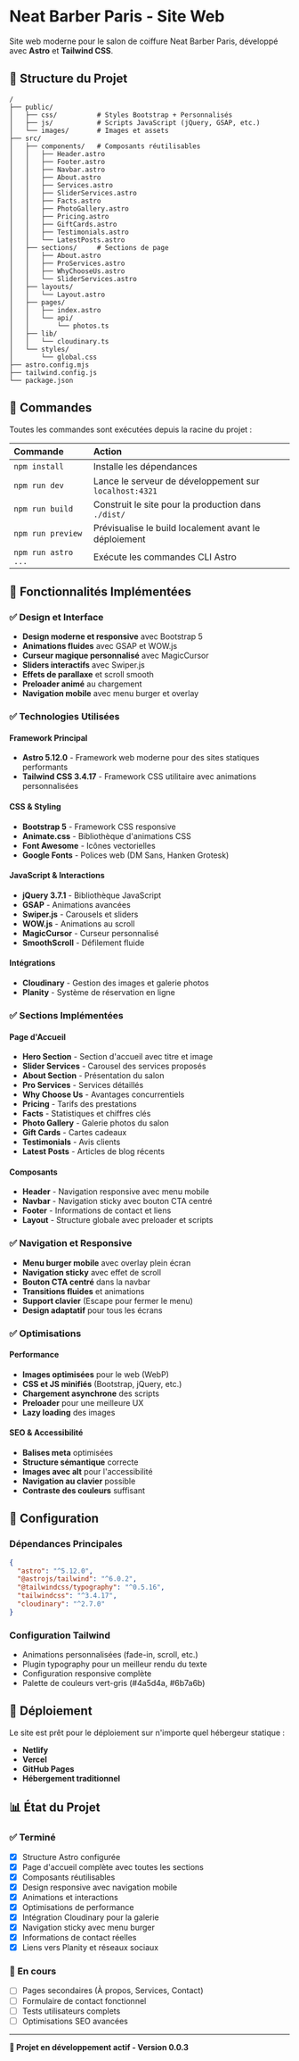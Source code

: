 # Neat Barber Paris - Site Web

Site web moderne pour le salon de coiffure Neat Barber Paris, développé avec **Astro** et **Tailwind CSS**.

## 🚀 Structure du Projet

```text
/
├── public/
│   ├── css/          # Styles Bootstrap + Personnalisés
│   ├── js/           # Scripts JavaScript (jQuery, GSAP, etc.)
│   └── images/       # Images et assets
├── src/
│   ├── components/   # Composants réutilisables
│   │   ├── Header.astro
│   │   ├── Footer.astro
│   │   ├── Navbar.astro
│   │   ├── About.astro
│   │   ├── Services.astro
│   │   ├── SliderServices.astro
│   │   ├── Facts.astro
│   │   ├── PhotoGallery.astro
│   │   ├── Pricing.astro
│   │   ├── GiftCards.astro
│   │   ├── Testimonials.astro
│   │   └── LatestPosts.astro
│   ├── sections/     # Sections de page
│   │   ├── About.astro
│   │   ├── ProServices.astro
│   │   ├── WhyChooseUs.astro
│   │   └── SliderServices.astro
│   ├── layouts/
│   │   └── Layout.astro
│   ├── pages/
│   │   ├── index.astro
│   │   └── api/
│   │       └── photos.ts
│   ├── lib/
│   │   └── cloudinary.ts
│   └── styles/
│       └── global.css
├── astro.config.mjs
├── tailwind.config.js
└── package.json
```

## 🧞 Commandes

Toutes les commandes sont exécutées depuis la racine du projet :

| Commande            | Action                                                 |
| :------------------ | :----------------------------------------------------- |
| `npm install`       | Installe les dépendances                               |
| `npm run dev`       | Lance le serveur de développement sur `localhost:4321` |
| `npm run build`     | Construit le site pour la production dans `./dist/`    |
| `npm run preview`   | Prévisualise le build localement avant le déploiement  |
| `npm run astro ...` | Exécute les commandes CLI Astro                        |

## 🎨 Fonctionnalités Implémentées

### ✅ Design et Interface

- **Design moderne et responsive** avec Bootstrap 5
- **Animations fluides** avec GSAP et WOW.js
- **Curseur magique personnalisé** avec MagicCursor
- **Sliders interactifs** avec Swiper.js
- **Effets de parallaxe** et scroll smooth
- **Preloader animé** au chargement
- **Navigation mobile** avec menu burger et overlay

### ✅ Technologies Utilisées

#### Framework Principal

- **Astro 5.12.0** - Framework web moderne pour des sites statiques performants
- **Tailwind CSS 3.4.17** - Framework CSS utilitaire avec animations personnalisées

#### CSS & Styling

- **Bootstrap 5** - Framework CSS responsive
- **Animate.css** - Bibliothèque d'animations CSS
- **Font Awesome** - Icônes vectorielles
- **Google Fonts** - Polices web (DM Sans, Hanken Grotesk)

#### JavaScript & Interactions

- **jQuery 3.7.1** - Bibliothèque JavaScript
- **GSAP** - Animations avancées
- **Swiper.js** - Carousels et sliders
- **WOW.js** - Animations au scroll
- **MagicCursor** - Curseur personnalisé
- **SmoothScroll** - Défilement fluide

#### Intégrations

- **Cloudinary** - Gestion des images et galerie photos
- **Planity** - Système de réservation en ligne

### ✅ Sections Implémentées

#### Page d'Accueil

- **Hero Section** - Section d'accueil avec titre et image
- **Slider Services** - Carousel des services proposés
- **About Section** - Présentation du salon
- **Pro Services** - Services détaillés
- **Why Choose Us** - Avantages concurrentiels
- **Pricing** - Tarifs des prestations
- **Facts** - Statistiques et chiffres clés
- **Photo Gallery** - Galerie photos du salon
- **Gift Cards** - Cartes cadeaux
- **Testimonials** - Avis clients
- **Latest Posts** - Articles de blog récents

#### Composants

- **Header** - Navigation responsive avec menu mobile
- **Navbar** - Navigation sticky avec bouton CTA centré
- **Footer** - Informations de contact et liens
- **Layout** - Structure globale avec preloader et scripts

### ✅ Navigation et Responsive

- **Menu burger mobile** avec overlay plein écran
- **Navigation sticky** avec effet de scroll
- **Bouton CTA centré** dans la navbar
- **Transitions fluides** et animations
- **Support clavier** (Escape pour fermer le menu)
- **Design adaptatif** pour tous les écrans

### ✅ Optimisations

#### Performance

- **Images optimisées** pour le web (WebP)
- **CSS et JS minifiés** (Bootstrap, jQuery, etc.)
- **Chargement asynchrone** des scripts
- **Preloader** pour une meilleure UX
- **Lazy loading** des images

#### SEO & Accessibilité

- **Balises meta** optimisées
- **Structure sémantique** correcte
- **Images avec alt** pour l'accessibilité
- **Navigation au clavier** possible
- **Contraste des couleurs** suffisant

## 📝 Configuration

### Dépendances Principales

```json
{
  "astro": "^5.12.0",
  "@astrojs/tailwind": "^6.0.2",
  "@tailwindcss/typography": "^0.5.16",
  "tailwindcss": "^3.4.17",
  "cloudinary": "^2.7.0"
}
```

### Configuration Tailwind

- Animations personnalisées (fade-in, scroll, etc.)
- Plugin typography pour un meilleur rendu du texte
- Configuration responsive complète
- Palette de couleurs vert-gris (#4a5d4a, #6b7a6b)

## 🚀 Déploiement

Le site est prêt pour le déploiement sur n'importe quel hébergeur statique :

- **Netlify**
- **Vercel**
- **GitHub Pages**
- **Hébergement traditionnel**

## 📊 État du Projet

### ✅ Terminé

- [x] Structure Astro configurée
- [x] Page d'accueil complète avec toutes les sections
- [x] Composants réutilisables
- [x] Design responsive avec navigation mobile
- [x] Animations et interactions
- [x] Optimisations de performance
- [x] Intégration Cloudinary pour la galerie
- [x] Navigation sticky avec menu burger
- [x] Informations de contact réelles
- [x] Liens vers Planity et réseaux sociaux

### 🔄 En cours

- [ ] Pages secondaires (À propos, Services, Contact)
- [ ] Formulaire de contact fonctionnel
- [ ] Tests utilisateurs complets
- [ ] Optimisations SEO avancées

---

**🎯 Projet en développement actif - Version 0.0.3**
